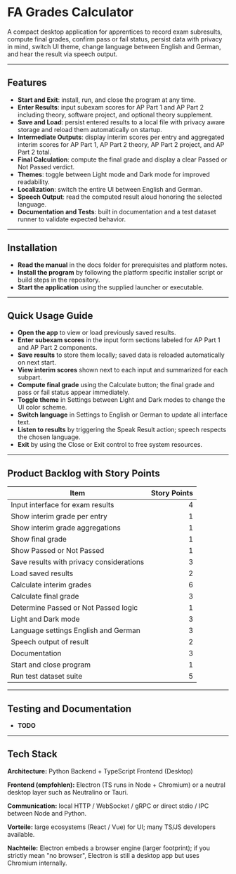 # FA Grades Calculator

A compact desktop application for apprentices to record exam subresults, compute final grades, confirm pass or fail status, persist data with privacy in mind, switch UI theme, change language between English and German, and hear the result via speech output.

---

## Features

- **Start and Exit**: install, run, and close the program at any time.  
- **Enter Results**: input subexam scores for AP Part 1 and AP Part 2 including theory, software project, and optional theory supplement.  
- **Save and Load**: persist entered results to a local file with privacy aware storage and reload them automatically on startup.  
- **Intermediate Outputs**: display interim scores per entry and aggregated interim scores for AP Part 1, AP Part 2 theory, AP Part 2 project, and AP Part 2 total.  
- **Final Calculation**: compute the final grade and display a clear Passed or Not Passed verdict.  
- **Themes**: toggle between Light mode and Dark mode for improved readability.  
- **Localization**: switch the entire UI between English and German.  
- **Speech Output**: read the computed result aloud honoring the selected language.  
- **Documentation and Tests**: built in documentation and a test dataset runner to validate expected behavior.

---

## Installation

- **Read the manual** in the docs folder for prerequisites and platform notes.  
- **Install the program** by following the platform specific installer script or build steps in the repository.  
- **Start the application** using the supplied launcher or executable.

---

## Quick Usage Guide

- **Open the app** to view or load previously saved results.  
- **Enter subexam scores** in the input form sections labeled for AP Part 1 and AP Part 2 components.  
- **Save results** to store them locally; saved data is reloaded automatically on next start.  
- **View interim scores** shown next to each input and summarized for each subpart.  
- **Compute final grade** using the Calculate button; the final grade and pass or fail status appear immediately.  
- **Toggle theme** in Settings between Light and Dark modes to change the UI color scheme.  
- **Switch language** in Settings to English or German to update all interface text.  
- **Listen to results** by triggering the Speak Result action; speech respects the chosen language.  
- **Exit** by using the Close or Exit control to free system resources.

---

## Product Backlog with Story Points

| Item | Story Points |
|---|---:|
| Input interface for exam results | 4 |
| Show interim grade per entry | 1 |
| Show interim grade aggregations | 1 |
| Show final grade | 1 |
| Show Passed or Not Passed | 1 |
| Save results with privacy considerations | 3 |
| Load saved results | 2 |
| Calculate interim grades | 6 |
| Calculate final grade | 3 |
| Determine Passed or Not Passed logic | 1 |
| Light and Dark mode | 3 |
| Language settings English and German | 3 |
| Speech output of result | 2 |
| Documentation | 3 |
| Start and close program | 1 |
| Run test dataset suite | 5 |

---

## Testing and Documentation

- **TODO**

---

## Tech Stack

**Architecture:** Python Backend + TypeScript Frontend (Desktop)

**Frontend (empfohlen):** Electron (TS runs in Node + Chromium) or a neutral desktop layer such as Neutralino or Tauri.

**Communication:** local HTTP / WebSocket / gRPC or direct stdio / IPC between Node and Python.

**Vorteile:** large ecosystems (React / Vue) for UI; many TS/JS developers available.

**Nachteile:** Electron embeds a browser engine (larger footprint); if you strictly mean "no browser", Electron is still a desktop app but uses Chromium internally.

